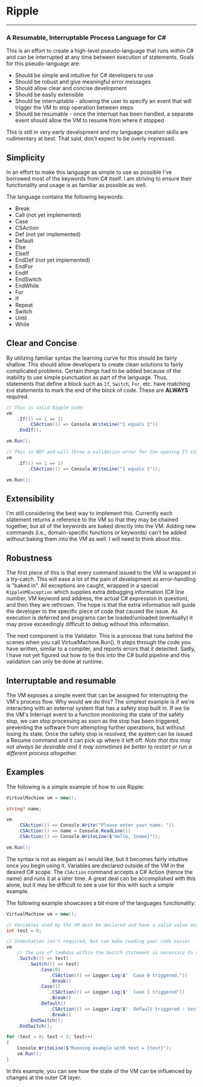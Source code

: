 # Ripple
---
### A Resumable, Interruptable Process Language for C\#

This is an effort to create a high-level pseudo-language that runs within C# and can be interrupted at any time between execution of statements.  Goals for this pseudo-language are:

- Should be simple and intuitive for C# developers to use
- Should be robust and give meaningful error messages
- Should allow clear and concise development
- Should be easily extensible
- Should be interruptable - allowing the user to specify an event that will trigger the VM to stop operation between steps
- Should be resumable - once the interrupt has been handled, a separate event should allow the VM to resume from where it stopped

This is still in very early development and my language creation skills are rudimentary at best.  That said, don't expect to be overly impressed.

## Simplicity

In an effort to make this language as simple to use as possible I've borrowed most of the keywords from C# itself.  I am striving to ensure their functionality and usage is as familiar as possible as well.

The language contains the following keywords:
- Break
- Call (not yet implemented)
- Case
- CSAction
- Def (not yet implemented)
- Default
- Else
- ElseIf
- EndDef (not yet implemented)
- EndFor
- EndIf
- EndSwitch
- EndWhile
- For
- If
- Repeat
- Switch
- Until
- While


## Clear and Concise

By utilizing familiar syntax the learning curve for this should be fairly shallow.  This should allow developers to create clean solutions to fairly complicated problems.  Certain things had to be added because of the inability to use simple punctuation as part of the language.  Thus, statements that define a block such as `If`, `Switch`, `For`, etc. have matching `End` statements to mark the end of the block of code.  These are __ALWAYS__ required.

```csharp
// This is valid Ripple code:
vm
	.If(() => 1 == 1)
		.CSAction(() => Console.WriteLine("1 equals 1"))
	.EndIf();

vm.Run();

// This in NOT and will throw a validation error for the opening If statement
vm
	.If(() => 1 == 1)
		.CSAction(() => Console.WriteLine("1 equals 1"));

vm.Run();

```


## Extensibility

I'm still considering the best way to implement this. Currently each statement returns a reference to the VM so that they may be chained together, but all of the keywords are baked directly into the VM.  Adding new commands (i.e., domain-specific functions or keywords) can't be added without baking them into the VM as well.  I will need to think about this.


## Robustness

The first piece of this is that every command issued to the VM is wrapped in a try-catch.  This will ease a lot of the pain of development as error-handling is "baked in".  All exceptions are caught, wrapped in a special `RippleVMException` which supplies extra debugging information (C# line number, VM keyword and address, the actual C# expression in question), and then they are rethrown.  The hope is that the extra information will guide the developer to the specific piece of code that caused the issue.  As execution is deferred and programs can be loaded/unloaded (eventually) it may prove exceedingly difficult to debug without this information.

The next component is the Validator.  This is a process that runs behind the scenes when you call VirtualMachine.Run().  It steps through the code you have written, similar to a compiler, and reports errors that it detected.  Sadly, I have not yet figured out how to tie this into the C# build pipeline and this validation can only be done at runtime.


## Interruptable and resumable

The VM exposes a simple event that can be assigned for interrupting the VM's process flow.  Why would we do this?  The simplest example is if we're interacting with an external system that has a safety stop built in.  If we tie the VM's Interrupt event to a function monitoring the state of the safety stop, we can stop processing as soon as the stop has been triggered, preventing the software from attempting further operations, but without losing its state.  Once the safety stop is resolved, the system can be issued a Resume command and it can pick up where it left off.  _Note that this may not always be desirable and it may sometimes be better to restart or run a different process altogether._

## Examples

The following is a simple example of how to use Ripple:

```csharp
VirtualMachine vm = new();

string? name;

vm
	.CSAction(() => Console.Write("Please enter your name: "))
	.CSAction(() => name = Console.ReadLine())
	.CSAction(() => Console.WriteLine($"Hello, {name}"));

vm.Run();
```

The syntax is not as elegant as I would like, but it becomes fairly intuitive once you begin using it.  Variables are declared outside of the VM in the desired C# scope.  The `CSAction` command accepts a C# Action (hence the name) and runs it at a later time.  A great deal can be accomplished with this alone, but it may be difficult to see a use for this with such a simple example.

The following example showcases a bit more of the languages functionality:

```csharp
VirtualMachine vm = new();

// Variables used by the VM must be declared and have a valid value assigned prior to being referenced in the VM
int test = 0;

// Indentation isn't required, but can make reading your code easier
vm
	// The use of lambdas within the Switch statement is necessary to avoid premature evaluation of the test value
	.Switch(() => test)
		.Switch(() => test)
			.Case(0)
				.CSAction(() => Logger.Log($"  Case 0 triggered."))
				.Break()
			.Case(1)
				.CSAction(() => Logger.Log($"  Case 1 triggered"))
				.Break()
			.Default()
				.CSAction(() => Logger.Log($"  Default triggered : test = {test}"))
				.Break()
		.EndSwitch();
	.EndSwitch();

for (test = 0; test < 3; test++)
{
	Console.WriteLine($"Running example with test = {test}");
	vm.Run();
}
```

In this example, you can see how the state of the VM can be influenced by changes at the outer C# layer.
